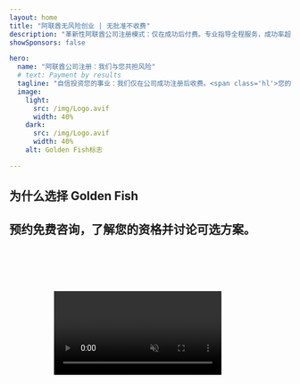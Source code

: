 ```yaml
---
layout: home
title: "阿联酋无风险创业 | 无批准不收费"
description: "革新性阿联酋公司注册模式：仅在成功后付费。专业指导全程服务，成功率超90%。"
showSponsors: false

hero:
  name: "阿联酋公司注册：我们与您共担风险"
  # text: Payment by results
  tagline: "自信投资您的事业：我们仅在公司成功注册后收费。<span class='hl'>您的成功是我们唯一的目标</span>。"
  image:
    light:
      src: /img/Logo.avif
      width: 40%
    dark:
      src: /img/Logo.avif
      width: 40%
    alt: Golden Fish标志

---
```


<FeatureBlock :card="{
  title: '您的优势 — 我们的责任',
  details: '阿联酋为寻求有利商业环境的国际企业家和投资者提供众多优势。\n\n* 低税率：仅9%公司税和5%增值税，无个人所得税\n* 100% 外资所有权：无需本地合作伙伴，完全控制您的公司\n* 无货币管制：利润汇回和货币兑换不受限制\n\n[查看完整列表](/uae-business/company-registration/benefits-problems#benefits-of-doing-business-in-the-uae)',
  link: '/uae-business/company-registration/benefits-problems#benefits-of-doing-business-in-the-uae',
  src: {
    light: '/img/iStock-2051326997.avif',
    dark: '/img/iStock-1448478309.jpg',
    width: '100%'
  },
  inversion: false
}" />

<FeatureBlock :card="{
  title: '我们共同应对的挑战',
  details: '虽然阿联酋提供诸多优势，但企业在建立运营时应注意潜在挑战。\n\n* 复杂的监管环境：各酋长国和Free Zone的不同规定\n* 经济实质要求：某些活动需要本地员工和实体办公空间\n* 高初始成本：注册费、文件费和强制性办公室租金\n\n[查看完整列表](/uae-business/company-registration/benefits-problems#disadvantages-of-doing-business-in-the-uae)',
  link: '/uae-business/company-registration/benefits-problems#disadvantages-of-doing-business-in-the-uae',
  src: {
    light: '/img/iStock-1299393716.avif',
    dark: '/img/iStock-2149731304.avif',
    width: '100%'
  },
  inversion: true
}" />

<FeatureBlock :card="{
  title: '全程支持：与您同行每一步',
  details: '完整指导在**Free Zone、离岸、Mainland、分公司**设立公司。\n\n* Free Zone和Mainland可100%外资所有权\n* 低税率 - 仅9%公司税\n* 无货币管制 - 轻松资本汇回\n\n[了解更多](/uae-business/company-registration/overview)',
  link: '/uae-business/company-registration/overview',
  src: {
    light: '/video/iStock-1204982076.mp4',
    dark: '/video/iStock-1269162753.mp4',
    width: '100%'
  },
  inversion: false
}" />

<FeatureCards :features="[
  {
    title: '银行账户开户',
    details: '轻松在阿联酋信誉银行开设商业或个人**银行账户**。',
    items: [
      '政府审批全程PRO服务',
      '完整银行服务包设置',
      '96%成功率'
    ],
    linkText: '了解更多',
    link: '/uae-business/offer/banking/',
    icon: {
      light: '/img/iStock-2153786564.avif',
      dark: '/img/iStock-2166793628.avif',
      alt: '银行服务'
    }
  },
  {
    title: 'Golden Visa与居留',
    details: '通过无缝申请流程获取阿联酋**Golden Visa**长期居留。',
    items: [
      '**无需每6个月入境阿联酋**',
      '10年有效期，符合条件可续签',
      '92%成功率'
    ],
    linkText: '了解更多',
    link: '/uae-business/offer/golden-visa/',
    icon: {
      light: '/img/iStock-1312241253.avif',
      dark: '/img/ILONMASKID.webp',
      alt: '签证服务'
    }
  },
  {
    title: '探索更多企业服务',
    details: '',
    items: [],
    linkText: '了解更多',
    link: '/uae-business/company-registration/insights/incorporation-steps',
    icon: {
      light: '/img/iStock-473502112.avif',
      dark: '/img/iStock-1160827423.avif',
      alt: '更多服务'
    }
  }
]" />

## 为什么选择 Golden Fish

<BenefitsList :features="[
  {
    icon: '🏢',
    title: '阿联酋本地专业知识',
    text: '迪拜专业团队为您提供全程专业指导。'
  },
  {
    icon: '📊',
    title: '成功率有保证',
    text: '通过我们的优质服务，签证、银行账户和公司注册的审批成功率超过90%，已成功办理数百个案例。'
  },
  {
    icon: '💸',
    title: '**成功付费制**',
    text: '[仅在获得批准后付费](/uae-business/benefits/success-based-fees)。完全透明，绝无隐藏费用。'
  },
]" />

## 预约免费咨询，了解您的资格并讨论可选方案。

<video  autoplay muted playsinline style="padding: 80px" >
  <source src="/img/iStock-2185906461.mp4" type="video/mp4">
</video>

<ContactFormModal 
  formName="Golden Visa [offer]" 
  buttonText="获取免费咨询" 
  categoryLabel="所需支持级别：*" 
  categoryPlaceholderText="选择您的支持级别"
  messageLabel="帮助我们为您的咨询做准备（建议填写）"
  messagePlaceholderText="告诉我们您的偏好、家庭成员、时间安排或任何具体问题"
  :services="[
  '基础套餐 — 仅包含必要文件和咨询',
  '标准套餐 — 完整文件准备和主要阶段指导',
  '全面套餐 — 全程服务管理，您只需最少参与',
  '定制套餐 — 需要讨论具体细节和特殊要求',
  ]"/>

<!-- <ImageGrid :images="[
  { src: '/img/ILONMASKID.webp', href: './immigration.md', alt: '阿联酋移民' },
  { src: '/img/ILONMASKID.webp', href: './immigration.md', alt: '阿联酋移民' },
]"/> -->